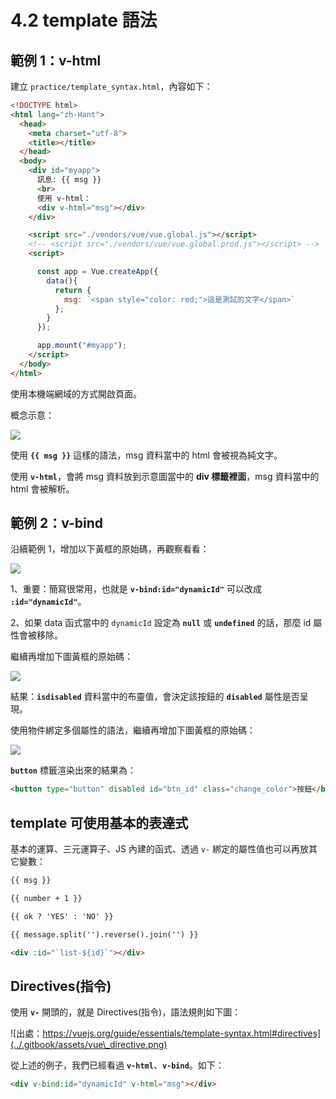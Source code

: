 # 4.2 template 語法

## 範例 1：v-html

建立 `practice/template_syntax.html`，內容如下：

```html
<!DOCTYPE html>
<html lang="zh-Hant">
  <head>
    <meta charset="utf-8">
    <title></title>
  </head>
  <body>
    <div id="myapp">
      訊息: {{ msg }}
      <br>
      使用 v-html：
      <div v-html="msg"></div>
    </div>

    <script src="./vendors/vue/vue.global.js"></script>
    <!-- <script src="./vendors/vue/vue.global.prod.js"></script> -->
    <script>

      const app = Vue.createApp({
        data(){
          return {
            msg: `<span style="color: red;">這是測試的文字</span>`
          };
        }
      });

      app.mount("#myapp");
    </script>
  </body>
</html>
```

使用本機端網域的方式開啟頁面。



概念示意：

![](<../.gitbook/assets/template\_v\_html (1).png>)

使用 **`{{ msg }}`** 這樣的語法，msg 資料當中的 html 會被視為純文字。

使用 **`v-html`**，會將 msg 資料放到示意圖當中的 **div 標籤裡面**，msg 資料當中的 html 會被解析。



## 範例 2：v-bind

沿續範例 1，增加以下黃框的原始碼，再觀察看看：

![](../.gitbook/assets/template\_v\_bind.png)

1、重要：簡寫很常用，也就是 **`v-bind:id="dynamicId"`** 可以改成 **`:id="dynamicId"`**。

2、如果 data 函式當中的 `dynamicId` 設定為 **`null`** 或 **`undefined`** 的話，那麼 id 屬性會被移除。



繼續再增加下圖黃框的原始碼：

![](../.gitbook/assets/template\_v\_bind\_boolean.png)

結果：**`isdisabled`** 資料當中的布靈值，會決定該按鈕的 **`disabled`** 屬性是否呈現。



使用物件綁定多個屬性的語法，繼續再增加下圖黃框的原始碼：

![](../.gitbook/assets/template\_v\_bind\_with\_obj.png)

**`button`** 標籤渲染出來的結果為：

```html
<button type="button" disabled id="btn_id" class="change_color">按鈕</button>
```



## template 可使用基本的表達式

基本的運算、三元運算子、JS 內建的函式、透過 `v-` 綁定的屬性值也可以再放其它變數：

```html
{{ msg }}

{{ number + 1 }}

{{ ok ? 'YES' : 'NO' }}

{{ message.split('').reverse().join('') }}

<div :id="`list-${id}`"></div>
```



## Directives(指令)

使用 **`v-`** 開頭的，就是 Directives(指令)，語法規則如下圖：

![出處：https://vuejs.org/guide/essentials/template-syntax.html#directives](../.gitbook/assets/vue\_directive.png)

從上述的例子，我們已經看過 **`v-html`**、**`v-bind`**。如下：

```html
<div v-bind:id="dynamicId" v-html="msg"></div>
```

